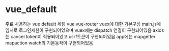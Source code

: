 # vue_default
주로 사용하는 vue default 세팅
vue
vue-router
vuex에 대한 기본구성
main.js에 임시로 로그인제한이 구현되어있으며
vuex에는 dispatch 연결이 구현되어있음
axios는 cancel token이 적용되어있고
csrf토큰이 구현되어있음
app에는 mapgetter mapaction watch의 기본동작이 구현되어있음
